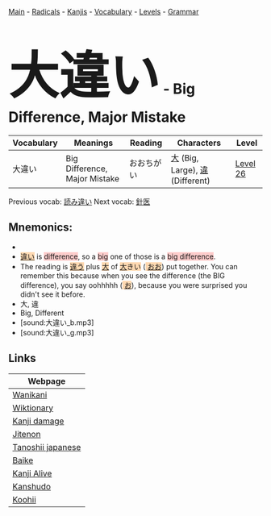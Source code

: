 <style> bigfont {font-size: 100px}</style>
[Main](../README.md) -
[Radicals](../radicals.md) -
[Kanjis](../kanjis.md) -
[Vocabulary](../vocabulary.md) -
[Levels](../levels.md) -
[Grammar](../grammar.md)
# <bigfont> 大違い</bigfont> - Big Difference, Major Mistake 

| Vocabulary | Meanings | Reading | Characters | Level |
| --- | --- | --- | --- | --- |
| 大違い | Big Difference, Major Mistake | おおちがい |  [大](../kanjis/大.md) (Big, Large), [違](../kanjis/違.md) (Different) | [Level 26](../levels/wk_level26.md) |

Previous vocab: [読み違い](読み違い.md) Next vocab: [針医](針医.md) 

## Mnemonics:

* 
* <span style="background-color:#fed8b1"> [違い](https://jisho.org/search/違い)</span> is <span style="background-color:#ffcccb"> difference</span>, so a <span style="background-color:#ffcccb"> big</span> one of those is a <span style="background-color:#ffcccb"> big difference</span>.
* The reading is <span style="background-color:#fed8b1"> [違う](https://jisho.org/search/違う)</span> plus <span style="background-color:#fed8b1"> [大](https://jisho.org/search/大)</span> of <span style="background-color:#fed8b1"> [大](https://jisho.org/search/大)きい</span> (<span style="background-color:#fed8b1"> [おお]([お](https://jisho.org/search/お)お)</span>) put together. You can remember this because when you see the difference (the BIG difference), you say oohhhhh (<span style="background-color:#fed8b1"> [お](https://jisho.org/search/お)</span>), because you were surprised you didn't see it before.
* 大, 違
* Big, Different
* [sound:大違い_b.mp3]
* [sound:大違い_g.mp3]


## Links 

| Webpage |
| --- |
| [Wanikani          ](https://www.wanikani.com/kanji/大違い) |
| [Wiktionary        ](https://en.wiktionary.org/wiki/大違い) |
| [Kanji damage      ](http://www.kanjidamage.com/kanji/search?utf8=✓&q=大違い) |
| [Jitenon           ](https://jitenon.com/kanji/大違い) |
| [Tanoshii japanese ](https://www.tanoshiijapanese.com/dictionary/kanji.cfm?k=大違い) |
| [Baike             ](https://baike.baidu.com/item/大違い) |
| [Kanji Alive       ](https://app.kanjialive.com/大違い) |
| [Kanshudo          ](https://www.kanshudo.com/searchmn?q=大違い) |
| [Koohii            ](https://kanji.koohii.com/study/kanji/大違い) |
